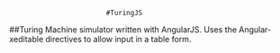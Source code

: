 							#TuringJS

##Turing Machine simulator written with AngularJS. Uses the Angular-xeditable directives to allow input in a table form.
